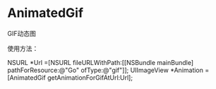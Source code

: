 AnimatedGif
===========

GIF动态图

使用方法：

  NSURL *Url =[NSURL fileURLWithPath:[[NSBundle mainBundle] pathForResource:@"Go" ofType:@"gif"]];
	UIImageView	*Animation = [AnimatedGif getAnimationForGifAtUrl:Url];
